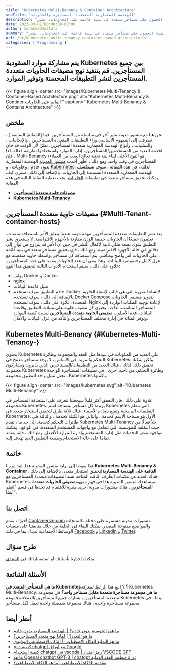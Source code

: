 ```yaml
---
title: "Kubernetes Multi-Benancy & Container Architecture" 
seoTitle: "الهندسة المعمارية المتعددة المستأجرة والحاويات" 
description: "اتبع هذا الدليل لمعرفة كيفية الحصول على مستأجر متعدد في بنية قائمة على الحاويات. يشير Kubernetes Multi-Benancy إلى الموارد المشتركة" 
date: 2023-03-01T00:00:00+00:00
author: muhammadmustafa
summary: "اتبع هذا الدليل لمعرفة كيفية الحصول على مستأجر متعدد في بنية قائمة على الحاويات. يشير Kubernetes Multi-Benancy إلى الموارد المشتركة" 
url: /ar/kubernetes-multi-tenancy-container-based-architecture/
categories: ['Programming']
---
```


## يتم مشاركة موارد العنقودية Kubernetes بين جميع المستأجرين. قم بتنفيذ نهج مضيفات الحاويات متعددة المستأجرين لنشر التطبيقات المحسنة وتوفير الموارد.

{{< figure align=center src="images/Kubernetes Multi-Tenancy & Container-Based Architecture.png" alt="Kubernetes Multi-Benancy & Continer القائم على الحاويات " caption=" Kubernetes Multi-Benancy & Contains Architecture" >}}


## ملخص
نحن هنا مع منشور مدونة مثير آخر في سلسلة من المستأجرين. فينا [المقالة] السابقة [1] ، تطرقت إلى المفهوم الأساسي وراء التطبيقات المتعددة المستأجرين ، والإيجابيات ، والسلبيات ، وأنواع الهندسة المعمارية متعددة المستأجرين. نظرًا لأن الوقت قد حان لخدمة العديد من المستخدمين/المستأجرين ، إدارة الموارد واستخدامها بطريقة فعالة. لذا ، فإن Multi-Benancy هو النهج الأعلى لبناء بنية تحتية تعالج العديد من العملاء/المستأجرين في وقت واحد. ومع ذلك ، أظهر أحدث [منشور المدونة][2] الهندسة المعمارية بدون خادم ، وحاويات ، و [Kubernetes][3]. لذلك ، في هذه المقالة ، سوف نستكشف الهندسة المعمارية المتعددة المستندة إلى الحاويات. بالإضافة إلى ذلك ، سنرى كيف يمكنك تحقيق مستأجر متعدد في تطبيقات [الحاويات][4].
يجب تغطية النقاط التالية في هذه المقالة:
* **[مضيفات حاوية متعددة المستأجرين][5]** 
* **[Kubernetes Multi-Tenancy][6]** 

## مضيفات حاوية متعددة المستأجرين {#Multi-Tenant-container-hosts}

يعد نشر التطبيقات متعددة المستأجرين مهمة مهمة عندما يتعلق الأمر باستضافة منصات. تعلمون جميعًا أن الحاويات خفيفة الوزن مقارنة بالأجهزة الافتراضية. لا يستغرق نشر التطبيق سوى بضعة مللي ثانية لإكمال النشر في حين أن الأمر قد يتراوح من ثوانٍ إلى دقائق في حالة الأجهزة الافتراضية.
ومع ذلك ، فإن تحقيق مستأجر متعدد في بنية قائمة على الحاويات أمر واضح ومباشر. يتم استضافة كل مستأجر بواسطة حاوية منفصلة مع عزل كامل وخصوصية البيانات. وهذا يعني أن عدد الحاويات يعتمد على عدد المستأجرين. علاوة على ذلك ، سيتم استخدام الأدوات التالية لتحقيق هذا النهج:
  * يؤلف Docker و Docker
  * nginx
  * مثيل قاعدة البيانات
  * خادم التطبيق
سوف تستخدم Docker لإنشاء الصورة التي هي قالب لإنشاء الحاوية. بالإضافة إلى ذلك ، سوف تستخدم Docker Compose لتدوير مضيفي الحاويات المتعددة. علاوة على ذلك ، سوف تستخدم Nginx لإعادة توجيه الطلبات الواردة إلى المستأجر المناسب. لذلك ، يحتوي كل مضيف حاوية على مثيلات التطبيق وقاعدة البيانات. هذه الأسلوب **مضيفي الحاوية متعددة المستأجرين** ليست كثيفة الموارد وتوفر المتانة في إدارة مختلف المستأجرين والتأكد من عزل البيانات والأمان.

## Kubernetes Multi-Benancy {#Kubernetes-Multi-Tenancy-}

يحتوي Kubernetes على العديد من المكونات في بنيةها مثل العقد والمجموعة وطائرة التحكم والمزيد. في الأساس ، لا يوجد مستأجر مدمج في Kubernetes ولكن يمكنك تحقيق ذلك. لذلك ، هناك العديد من التطبيقات/المستأجرين الذين يديرون ويشاركون مجموعة Kubernetes وطائرة التحكم. من ناحية أخرى ، في تطبيقات المستأجرة الواحدة ، تحتل مثيل واحد للتطبيق مجموعة Kubernetes بأكملها.

{{< figure align=center src="images/kubernetes.svg" alt="Kubernetes Multi-Benancy" >}}

علاوة على ذلك ، فإن التعمق أكثر قليلاً سيجعلنا نتعرف على استضافة المستأجر في مجموعة Kubernetes. يرتبط كل مستأجر بمساحة اسم Kubernetes التي تنظم التعليمات البرمجية وتمنع تصادم الأسماء. هناك ثلاثة طرق لتحقيق استئجار متعدد في Kubernetes. الأول هو مساحة الاسم كخدمة ، والثاني هو الكتلة كخدمة ، والثالثة هي طائرات التحكم كخدمة.
إلى حد ما ، تقدم Kubernetes Multi-Tenancy حلاً فعالًا من حيث التكلفة للمؤسسة التي تتعامل مع واجهات المستخدم المتعددة. في الواقع ، يمكنك مواجهة بعض التحديات مثل إدارة المستخدم وإدارة الموارد الأفضل. ومع ذلك ، فإنه يعتمد تمامًا على حالة الاستخدام وطبيعة التطبيق الذي تهدف إليه.

## خاتمة
هذا يقودنا إلى نهاية منشور المدونة هذا. لقد مررنا **Kubernetes Multi-Benancy & Container القائمة على الهندسة المعمارية**لتحقيق استئجار متعدد. بالإضافة إلى ذلك ، هناك العديد من مكتبات الطرف الثالث المتاحة لسد التطبيقات متعددة المستأجرين مع Kubernetes. سيساعدك منشور المدونة هذا في فهم مفهوم**مضيفي الحاويات متعددة المستأجرين** . هناك منشورات مدونة أخرى مثيرة للاهتمام قد تجدها في قسم "انظر أيضًا".

## اتصل بنا
أخيرًا ، يقدم [Containerize.com][7] منشورات مدونة مستمرة على مختلف المنتجات والمواضيع مفتوحة المصدر. يمكنك البقاء في الحلقة من خلال متابعتنا على منصات الوسائط الاجتماعية لدينا ، بما في ذلك [Facebook][8] و [LinkedIn][9] و [Twitter][10].

## طرح سؤال
يمكنك إخبارنا بأسئلتك أو استفساراتك في [المنتدى][11].

## الأسئلة الشائعة
**ما هي المستأجر المتعدد في Kubernetes؟** ؟
اتبع هذا [الرابط][6] لمعرفة Kubernetes Multi-Benancy.
**ما هي مجموعة مستأجرة متعددة مقابل مستأجر واحد؟** 
في مجموعة متعددة المستأجرين ، يشارك جميع المستأجرين/العملاء مجموعة Kubernetes بينما ، في مجموعة مستأجرة واحدة ، هناك مجموعة منفصلة واحدة تعمل لكل مستأجر.

## أنظر أيضا
  * [ما هي الحوسبة بدون خادم؟ | الهندسة المعمارية بدون خادم][12]
  * [ما هو التعدد؟ | لماذا نهج متعدد المستأجرين؟][13]
  * [ما هو التوليد الذكاء الاصطناعي | الذكاء الاصطناعي التوليدي][14]
  * [كيفية دمج chatgpt مع أوراق Google][15]
  * [كيفية استخدام chatgpt في vscode | رمز امتداد VSCODE GPT][16]
  * [ما هو Openai chatbot GPT-3 | chatgpt ثورة منظمة العفو الدولية][17]
  * [مقدمة للذكاء الاصطناعي | ما هو الذكاء الاصطناعي؟][18]



[1]: https://blog.containerize.com/programming/what-is-multitenancy-why-a-multi-tenant-approach-2/
[2]: https://blog.containerize.com/programming/what-is-serverless-computing-serverless-architecture/#Serverless-vs-Containers
[3]: https://products.containerize.com/devops/kubernetes/
[4]: https://www.containerize.com/
[5]: #Multi-Tenant-container-hosts
[6]: #Kubernetes-Multi-Tenancy-
[7]: https://www.containerize.com/
[8]: https://web.facebook.com/containerize
[9]: https://www.linkedin.com/company/containerize/
[10]: https://twitter.com/containerize_co
[11]: https://forum.containerize.com/
[12]: https://blog.containerize.com/programming/what-is-serverless-computing-serverless-architecture/
[13]: https://blog.containerize.com/programming/what-is-multitenancy-why-a-multi-tenant-approach-2/
[14]: https://blog.containerize.com/artificial-intelligence/what-is-generative-ai-generative-artificial-intelligence/
[15]: https://blog.containerize.com/artificial-intelligence/integrate-chatgpt-with-google-sheets/
[16]: https://blog.containerize.com/artificial-intelligence/how-to-use-chatgpt-in-vscode-the-vscode-extension-codegpt/
[17]: https://blog.containerize.com/artificial-intelligence/what-is-openai-chatbot-gpt-3-chatgpt-an-ai-revolution/
[18]: https://blog.containerize.com/artificial-intelligence/an-introduction-to-artificial-intelligence-what-is-ai/
